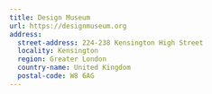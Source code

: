 ```yaml
---
title: Design Museum
url: https://designmuseum.org
address:
  street-address: 224-238 Kensington High Street
  locality: Kensington
  region: Greater London
  country-name: United Kingdom
  postal-code: W8 6AG
---
```

